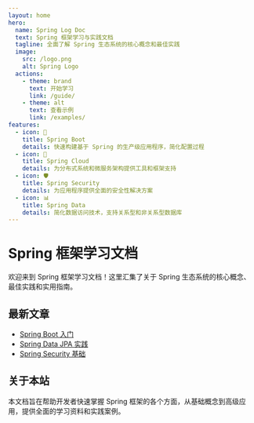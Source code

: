 ```yaml
---
layout: home
hero:
  name: Spring Log Doc
  text: Spring 框架学习与实践文档
  tagline: 全面了解 Spring 生态系统的核心概念和最佳实践
  image:
    src: /logo.png
    alt: Spring Logo
  actions:
    - theme: brand
      text: 开始学习
      link: /guide/
    - theme: alt
      text: 查看示例
      link: /examples/
features:
  - icon: 🚀
    title: Spring Boot
    details: 快速构建基于 Spring 的生产级应用程序，简化配置过程
  - icon: 🔄
    title: Spring Cloud
    details: 为分布式系统和微服务架构提供工具和框架支持
  - icon: 🛡️
    title: Spring Security
    details: 为应用程序提供全面的安全性解决方案
  - icon: 📊
    title: Spring Data
    details: 简化数据访问技术，支持关系型和非关系型数据库
---
```


# Spring 框架学习文档

欢迎来到 Spring 框架学习文档！这里汇集了关于 Spring 生态系统的核心概念、最佳实践和实用指南。

## 最新文章

- [Spring Boot 入门](/blog/spring-boot-intro)
- [Spring Data JPA 实践](/blog/spring-data-jpa)
- [Spring Security 基础](/blog/spring-security-basics)

## 关于本站

本文档旨在帮助开发者快速掌握 Spring 框架的各个方面，从基础概念到高级应用，提供全面的学习资料和实践案例。
